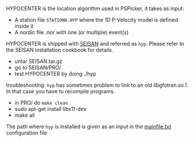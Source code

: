 HYPOCENTER is the location algorithm used in PSPicker, it takes as input:
* A station file `STATION0.HYP` where the 1D P-Velocity model is defined inside it
* A nordic file .nor with one (or multiple) event(s)

HYPOCENTER is shipped with [SEISAN](http://seisan.info/) and referred as `hyp`. Please refer to the SEISAN installation cookbook for details.
* untar SEISAN.tar.gz
* go to SEISAN/PRO/
* test HYPOCENTER by doing ./hyp

troubleshooting: `hyp` has sometimes problem to link to an old libgfotran.so.1. In that case you have to recompile programs.  
* in PRO/ do `make clean`
* sudo apt-get install libx11-dev
* make all

The path where `hyp` is installed is given as an input in the [mainfile.txt](mainfile.md) configuration file
